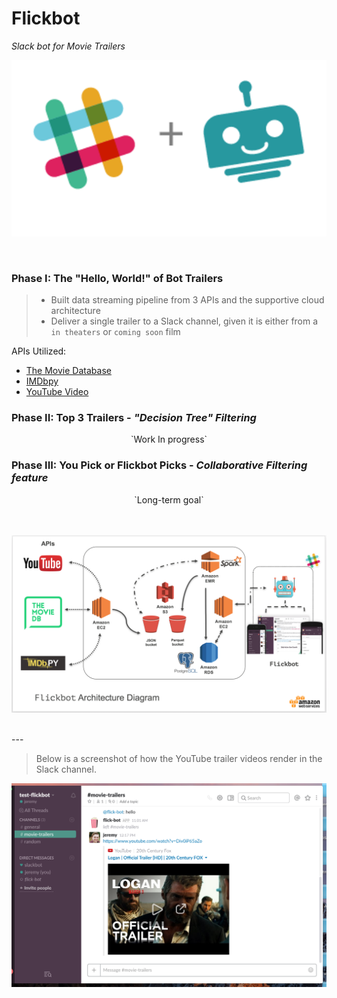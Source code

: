 # Flickbot
 <i>Slack bot for Movie Trailers</i>

 <p align="center">
   <img src="img/slack_bot.png"/>
 </p>


<br>

### Phase I: The "Hello, World!" of Bot Trailers

>* Built data streaming pipeline from 3 APIs and the supportive cloud architecture
>* Deliver a single trailer to a Slack channel, given it is either from a `in theaters` or `coming soon` film


 APIs Utilized:

 * [The Movie Database](https://www.themoviedb.org/documentation/api)
 * [IMDbpy](http://imdbpy.sourceforge.net/index.html)
 * [YouTube Video](https://developers.google.com/youtube/v3/)

### Phase II: Top 3 Trailers - <i>"Decision Tree" Filtering</i>

<center>`Work In progress`</center>

### Phase III: You Pick or Flickbot Picks - <i>Collaborative Filtering feature</i>

<center>`Long-term goal`</center>

<br>
<br>

 <p align="center">
   <img src="img/flickbot-arch-diagram.png"/>
 </p>

<br>
---

>Below is a screenshot of how the YouTube trailer videos render in the Slack channel.


<p align="center">
  <img src="img/test-env-screenshot.png"/>
</p>
